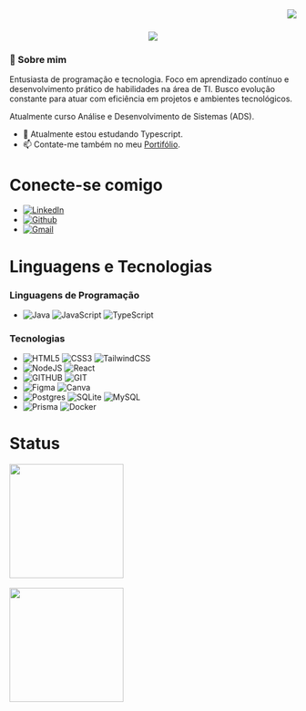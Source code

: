 <img align="right" src="https://visitor-badge.laobi.icu/badge?page_id=CaioCesarMDS.CaioCesarMDS" />

<h1 align="center">
    <img src="https://readme-typing-svg.herokuapp.com/?font=Righteous&size=35&center=true&vCenter=true&width=500&height=70&duration=4000&lines=Olá!+👋;+Eu+Sou+Caio+Cesar!;" />
</h1>





### 🚀 Sobre mim

Entusiasta de programação e tecnologia. Foco em aprendizado contínuo e desenvolvimento prático de habilidades na área de TI. Busco evolução constante para atuar com eficiência em projetos e ambientes tecnológicos.


Atualmente curso Análise e Desenvolvimento de Sistemas (ADS).

- 🌱 Atualmente estou estudando Typescript.
- 📫 Contate-me também no meu [Portifólio](https://portifolio-qu7k.onrender.com/).
  
# Conecte-se comigo

 * [![LinkedIn](https://img.shields.io/badge/LinkedIn-000?style=for-the-badge&logo=linkedin&logoColor=0E76A8)](https://www.linkedin.com/in/caio-cesar-aa935425a/)
 * [![Github](https://img.shields.io/badge/Github-000?style=for-the-badge&logo=Github&logoColor=00000)](https://www.github.com/CaioCesarMDS)
 * [![Gmail](https://img.shields.io/badge/Gmail-000?style=for-the-badge&logo=Gmail&logoColor=00000)](mailto:caiocesarsts@gmail.com)


# Linguagens e Tecnologias

### Linguagens de Programação
 * ![Java](https://img.shields.io/badge/Java-000?style=for-the-badge&logo=openjdk&logoColor=red) ![JavaScript](https://img.shields.io/badge/JavaScript-000?style=for-the-badge&logo=javascript) ![TypeScript](https://img.shields.io/badge/typescript-000?style=for-the-badge&logo=typescript&logoColor=blue)

 ### Tecnologias

 * ![HTML5](https://img.shields.io/badge/HTML5-000?style=for-the-badge&logo=html5) ![CSS3](https://img.shields.io/badge/CSS3-000?style=for-the-badge&logo=css3&logoColor=264CE4) ![TailwindCSS](https://img.shields.io/badge/tailwindcss-000?style=for-the-badge&logo=tailwind-css&logoColor=cyan)
 * ![NodeJS](https://img.shields.io/badge/node.js-000?style=for-the-badge&logo=node.js&logoColor=green) ![React](https://img.shields.io/badge/react-000?style=for-the-badge&logo=react&logoColor=%2361DAFB)
 * ![GITHUB](https://img.shields.io/badge/github-000?style=for-the-badge&logo=github) ![GIT](https://img.shields.io/badge/git-000?style=for-the-badge&logo=git)
 * ![Figma](https://img.shields.io/badge/figma-000?style=for-the-badge&logo=figma&logoColor=orange) ![Canva](https://img.shields.io/badge/Canva-000?style=for-the-badge&logo=Canva&logoColor=cyan)
 * ![Postgres](https://img.shields.io/badge/postgres-000?style=for-the-badge&logo=postgresql&logoColor=blue) ![SQLite](https://img.shields.io/badge/sqlite-000?style=for-the-badge&logo=sqlite&logoColor=lightblue) ![MySQL](https://img.shields.io/badge/mysql-000?style=for-the-badge&logo=mysql&logoColor=white)
 * ![Prisma](https://img.shields.io/badge/Prisma-000?style=for-the-badge&logo=Prisma&logoColor=blue) ![Docker](https://img.shields.io/badge/docker-000?style=for-the-badge&logo=docker&logoColor=whiteblue)







# Status

<a href="https://github.com/anuraghazra/github-readme-stats">
  <img height=200 align="center" src="https://github-readme-stats.vercel.app/api?username=CaioCesarMDS&show_icons=true&theme=dracula" />
</a>
<br>
<br>
<a href="https://github.com/anuraghazra/convoychat">
  <img height=200 align="center" src="https://github-readme-stats.vercel.app/api/top-langs?username=CaioCesarMDS&show_icons=true&theme=dracula&layout=compact&langs_count=12&card_width=455"/>
</a>





